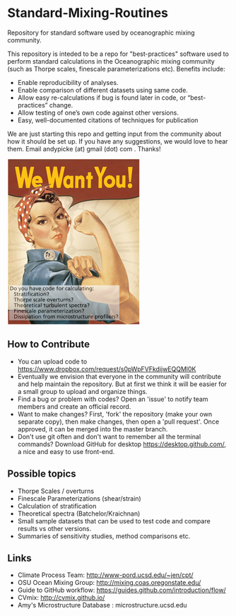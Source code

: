 # Standard-Mixing-Routines
Repository for standard software used by oceanographic mixing community.

This repository is inteded to be a repo for "best-practices" software used to perform standard calculations in the Oceanographic mixing community (such as Thorpe scales, finescale parameterizations etc). Benefits include:
* Enable reproducibility of analyses.
* Enable comparison of different datasets using same code.
* Allow easy re-calculations if bug is found later in code, or “best-practices” change.
* Allow testing of one’s own code against other versions.
* Easy, well-documented citations of techniques for publication

We are just starting this repo and getting input from the community about how it should be set up. If you have any suggestions, we would love to hear them. Email andypicke (at) gmail (dot) com . Thanks!

![Vintage photo of Amy Waterhouse](/ifildpkheoobnopb.jpg?raw=true)


## How to Contribute
* You can upload code to <https://www.dropbox.com/request/s0pWpFVFkdijwEQQMl0K>
* Eventually we envision that everyone in the community will contribute and help maintain the repository. But at first we think it will be easier for a small group to upload and organize things.
* Find a bug or problem with codes? Open an 'issue' to notify team members and create an official record.
* Want to make changes? First, 'fork' the repository (make your own separate copy), then make changes, then open a 'pull request'. Once approved, it can be merged into the master branch.
* Don't use git often and don't want to remember all the terminal commands? Download GitHub for desktop <https://desktop.github.com/>, a nice and easy to use front-end.

## Possible topics
* Thorpe Scales / overturns
* Finescale Parameterizations (shear/strain)
* Calculation of stratification
* Theoretical spectra (Batchelor/Kraichnan)
* Small sample datasets that can be used to test code and compare results vs other versions.
* Summaries of sensitivity studies, method comparisons etc.

## Links
* Climate Process Team: <http://www-pord.ucsd.edu/~jen/cpt/>
* OSU Ocean Mixing Group: <http://mixing.coas.oregonstate.edu/>
* Guide to GitHub workflow: <https://guides.github.com/introduction/flow/>
* CVmix: <http://cvmix.github.io/>
* Amy's Microstructure Database : microstructure.ucsd.edu
